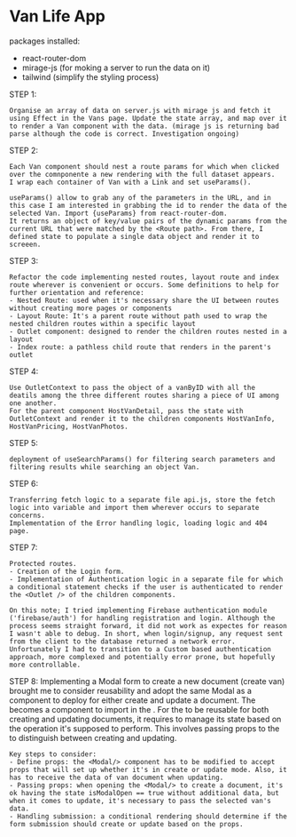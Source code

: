 # Van Life App

packages installed:

- react-router-dom
- mirage-js (for moking a server to run the data on it)
- tailwind (simplify the styling process)

STEP 1:

    Organise an array of data on server.js with mirage js and fetch it using Effect in the Vans page. Update the state array, and map over it to render a Van component with the data. (mirage js is returning bad parse although the code is correct. Investigation ongoing)

STEP 2:

    Each Van component should nest a route params for which when clicked over the comnponente a new rendering with the full dataset appears.
    I wrap each container of Van with a Link and set useParams().

    useParams() allow to grab any of the parameters in the URL, and in this case I am interested in grabbing the id to render the data of the selected Van. Import {useParams} from react-router-dom.
    It returns an object of key/value pairs of the dynamic params from the current URL that were matched by the <Route path>. From there, I defined state to populate a single data object and render it to screeen.

STEP 3:

    Refactor the code implementing nested routes, layout route and index route wherever is convenient or occurs. Some definitions to help for further orientation and reference:
    - Nested Route: used when it's necessary share the UI between routes without creating more pages or components
    - Layout Route: It's a parent route without path used to wrap the nested children routes within a specific layout
    - Outlet component: designed to render the children routes nested in a layout
    - Index route: a pathless child route that renders in the parent's outlet

STEP 4:

    Use OutletContext to pass the object of a vanByID with all the  deatils among the three different routes sharing a piece of UI among one another.
    For the parent component HostVanDetail, pass the state with OutletContext and render it to the children components HostVanInfo, HostVanPricing, HostVanPhotos.

STEP 5:

    deployment of useSearchParams() for filtering search parameters and filtering results while searching an object Van.

STEP 6:

    Transferring fetch logic to a separate file api.js, store the fetch logic into variable and import them wherever occurs to separate concerns.
    Implementation of the Error handling logic, loading logic and 404 page.

STEP 7:

    Protected routes.
    - Creation of the Login form.
    - Implementation of Authentication logic in a separate file for which a conditional statement checks if the user is authenticated to render the <Outlet /> of the children components. 

    On this note; I tried implementing Firebase authentication module ('firebase/auth') for handling registration and login. Although the process seems straight forward, it did not work as expectes for reason I wasn't able to debug. In short, when login/signup, any request sent from the client to the database returned a network error. Unfortunately I had to transition to a Custom based authentication approach, more complexed and potentially error prone, but hopefully more controllable.

STEP 8:
    Implementing a Modal form to create a new document (create van) brought me to consider reusability and adopt the same Modal as a component to deploy for either create and update a document.
    The <Modal /> becomes a component to import in the <Dashboard />.
    For the <Modal /> to be reusable for both creating and updating documents, it requires to manage its state based on the operation it's supposed to perform. This involves passing props to the <Modal /> to distinguish between creating and updating.

    Key steps to consider:
    - Define props: the <Modal/> component has to be modified to accept props that will set up whether it's in create or update mode. Also, it has to receive the data of van document when updating.
    - Passing props: when opening the <Modal/> to create a document, it's ok having the state isModalOpen == true without additional data, but when it comes to update, it's necessary to pass the selected van's data.
    - Handling submission: a conditional rendering should determine if the form submission should create or update based on the props.

    
